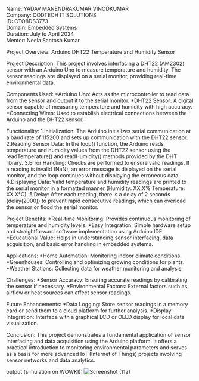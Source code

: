 Name: YADAV MANENDRAKUMAR VINODKUMAR                                    <br>
Company: CODTECH IT SOLUTIONS                                            <br>
ID: CTO8DS3773                                                            <br>
Domain: Embedded Systems                                                   <br>
Duration: July to April 2024                                              <br>
Mentor: Neela Santosh Kumar                                                  <br>


Project Overview: Arduino DHT22 Temperature and Humidity Sensor

Project Description:
This project involves interfacing a DHT22 (AM2302) sensor with an Arduino Uno to measure temperature and humidity. The sensor readings are displayed on a serial monitor, providing real-time environmental data.

Components Used:
*Arduino Uno: Acts as the microcontroller to read data from the sensor and output it to the serial monitor.
*DHT22 Sensor: A digital sensor capable of measuring temperature and humidity with high accuracy.
*Connecting Wires: Used to establish electrical connections between the Arduino and the DHT22 sensor.

Functionality:
1.Initialization:
The Arduino initializes serial communication at a baud rate of 115200 and sets up communication with the DHT22 sensor.
2.Reading Sensor Data:
In the loop() function, the Arduino reads temperature and humidity values from the DHT22 sensor using the readTemperature() and readHumidity() methods provided by the DHT library.
3.Error Handling:
Checks are performed to ensure valid readings. If a reading is invalid (NaN), an error message is displayed on the serial monitor, and the loop continues without displaying the erroneous data.
4.Displaying Data:
Valid temperature and humidity readings are printed to the serial monitor in a formatted manner (Humidity: XX.X% Temperature: XX.X°C).
5.Delay:
After each reading, there is a delay of 2 seconds (delay(2000)) to prevent rapid consecutive readings, which can overload the sensor or flood the serial monitor.

Project Benefits:
*Real-time Monitoring: Provides continuous monitoring of temperature and humidity levels.
*Easy Integration: Simple hardware setup and straightforward software implementation using Arduino IDE.
*Educational Value: Helps in understanding sensor interfacing, data acquisition, and basic error handling in embedded systems.

Applications:
*Home Automation: Monitoring indoor climate conditions.
*Greenhouses: Controlling and optimizing growing conditions for plants.
*Weather Stations: Collecting data for weather monitoring and analysis.

Challenges:
*Sensor Accuracy: Ensuring accurate readings by calibrating the sensor if necessary.
*Environmental Factors: External factors such as airflow or heat sources can affect sensor readings.

Future Enhancements:
*Data Logging: Store sensor readings in a memory card or send them to a cloud platform for further analysis.
*Display Integration: Interface with a graphical LCD or OLED display for local data visualization.

Conclusion:
This project demonstrates a fundamental application of sensor interfacing and data acquisition using the Arduino platform. It offers a practical introduction to monitoring environmental parameters and serves as a basis for more advanced IoT (Internet of Things) projects involving sensor networks and data analytics.

output (simulation on WOWKI):
![Screenshot (112)](https://github.com/user-attachments/assets/4911e6aa-0ec6-4e81-9a05-1eb7484e62ca)


